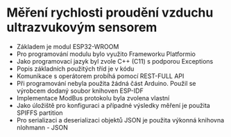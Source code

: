 # Měření rychlosti proudění vzduchu ultrazvukovým sensorem

- Základem je modul ESP32-WROOM
- Pro programování modulu bylo využito Frameworku Platformio
- Jako programovací jazyk byl zvole C++ (C11) s podporou Exceptions
- Popis základních použitých tříd je v kódu
- Komunikace s operátorem probíhá pomocí REST-FULL API
- Při programování nebyla použita žádná část Arduino. Použil se výrobcem dodaný soubor knihoven ESP-IDF
- Implementace ModBus protokolu byla zvolena vlastní
- Jako úložiště pro konfiguraci a případné výsledky měření je použita SPIFFS partition
- Pro serializaci a deserializaci objektů JSON je použita výkonná knihovna nlohmann - JSON
